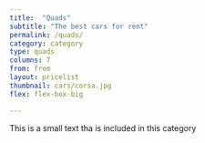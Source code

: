 ```yaml
---
title:  "Quads"
subtitle: "The best cars for rent"
permalink: /quads/
category: category
type: quads
columns: 7
from: from
layout: pricelist
thumbnail: cars/corsa.jpg
flex: flex-box-big

---
```


This is a small text tha is included in this category
